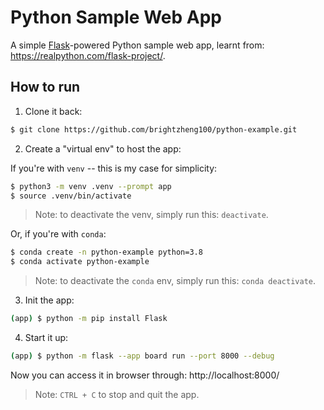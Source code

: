 # Python Sample Web App

A simple [Flask](https://flask.palletsprojects.com/)-powered Python sample web app, learnt from: https://realpython.com/flask-project/.

## How to run

1. Clone it back:

```sh
$ git clone https://github.com/brightzheng100/python-example.git
```

2. Create a "virtual env" to host the app:
 
If you're with `venv` -- this is my case for simplicity:

```sh
$ python3 -m venv .venv --prompt app
$ source .venv/bin/activate
```

> Note: to deactivate the venv, simply run this: `deactivate`.

Or, if you're with `conda`:

```sh
$ conda create -n python-example python=3.8
$ conda activate python-example
```

> Note: to deactivate the `conda` env, simply run this: `conda deactivate`.


3. Init the app:

```sh
(app) $ python -m pip install Flask
```

4. Start it up:

```sh
(app) $ python -m flask --app board run --port 8000 --debug
```

Now you can access it in browser through: http://localhost:8000/

> Note: `CTRL + C` to stop and quit the app.
